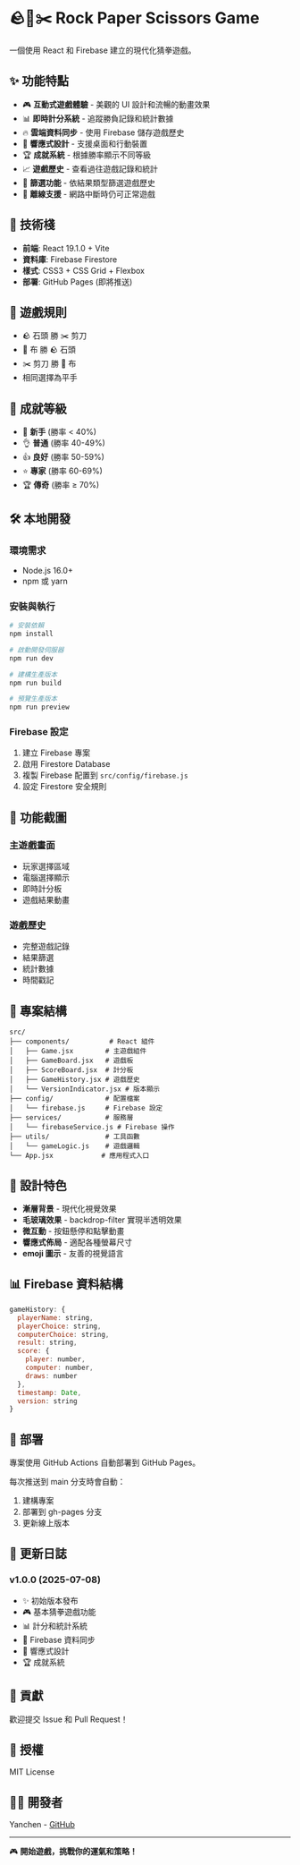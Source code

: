 # 🪨📄✂️ Rock Paper Scissors Game

一個使用 React 和 Firebase 建立的現代化猜拳遊戲。

## ✨ 功能特點

- 🎮 **互動式遊戲體驗** - 美觀的 UI 設計和流暢的動畫效果
- 📊 **即時計分系統** - 追蹤勝負記錄和統計數據
- 🔥 **雲端資料同步** - 使用 Firebase 儲存遊戲歷史
- 📱 **響應式設計** - 支援桌面和行動裝置
- 🏆 **成就系統** - 根據勝率顯示不同等級
- 📈 **遊戲歷史** - 查看過往遊戲記錄和統計
- 🎯 **篩選功能** - 依結果類型篩選遊戲歷史
- 💾 **離線支援** - 網路中斷時仍可正常遊戲

## 🚀 技術棧

- **前端**: React 19.1.0 + Vite
- **資料庫**: Firebase Firestore
- **樣式**: CSS3 + CSS Grid + Flexbox
- **部署**: GitHub Pages (即將推送)

## 🎯 遊戲規則

- 🪨 石頭 勝 ✂️ 剪刀
- 📄 布 勝 🪨 石頭  
- ✂️ 剪刀 勝 📄 布
- 相同選擇為平手

## 🏅 成就等級

- 🌱 **新手** (勝率 < 40%)
- 👌 **普通** (勝率 40-49%)
- 👍 **良好** (勝率 50-59%)
- ⭐ **專家** (勝率 60-69%)
- 🏆 **傳奇** (勝率 ≥ 70%)

## 🛠️ 本地開發

### 環境需求

- Node.js 16.0+
- npm 或 yarn

### 安裝與執行

```bash
# 安裝依賴
npm install

# 啟動開發伺服器
npm run dev

# 建構生產版本
npm run build

# 預覽生產版本
npm run preview
```

### Firebase 設定

1. 建立 Firebase 專案
2. 啟用 Firestore Database
3. 複製 Firebase 配置到 `src/config/firebase.js`
4. 設定 Firestore 安全規則

## 📱 功能截圖

### 主遊戲畫面
- 玩家選擇區域
- 電腦選擇顯示
- 即時計分板
- 遊戲結果動畫

### 遊戲歷史
- 完整遊戲記錄
- 結果篩選
- 統計數據
- 時間戳記

## 🔧 專案結構

```
src/
├── components/          # React 組件
│   ├── Game.jsx        # 主遊戲組件
│   ├── GameBoard.jsx   # 遊戲板
│   ├── ScoreBoard.jsx  # 計分板
│   ├── GameHistory.jsx # 遊戲歷史
│   └── VersionIndicator.jsx # 版本顯示
├── config/             # 配置檔案
│   └── firebase.js     # Firebase 設定
├── services/           # 服務層
│   └── firebaseService.js # Firebase 操作
├── utils/              # 工具函數
│   └── gameLogic.js    # 遊戲邏輯
└── App.jsx            # 應用程式入口
```

## 🎨 設計特色

- **漸層背景** - 現代化視覺效果
- **毛玻璃效果** - backdrop-filter 實現半透明效果
- **微互動** - 按鈕懸停和點擊動畫
- **響應式佈局** - 適配各種螢幕尺寸
- **emoji 圖示** - 友善的視覺語言

## 📊 Firebase 資料結構

```javascript
gameHistory: {
  playerName: string,
  playerChoice: string,
  computerChoice: string,
  result: string,
  score: {
    player: number,
    computer: number,
    draws: number
  },
  timestamp: Date,
  version: string
}
```

## 🚀 部署

專案使用 GitHub Actions 自動部署到 GitHub Pages。

每次推送到 main 分支時會自動：
1. 建構專案
2. 部署到 gh-pages 分支
3. 更新線上版本

## 📝 更新日誌

### v1.0.0 (2025-07-08)
- ✨ 初始版本發布
- 🎮 基本猜拳遊戲功能
- 📊 計分和統計系統
- 💾 Firebase 資料同步
- 📱 響應式設計
- 🏆 成就系統

## 🤝 貢獻

歡迎提交 Issue 和 Pull Request！

## 📄 授權

MIT License

## 👨‍💻 開發者

Yanchen - [GitHub](https://github.com/yanchen184)

---

🎮 **開始遊戲，挑戰你的運氣和策略！**